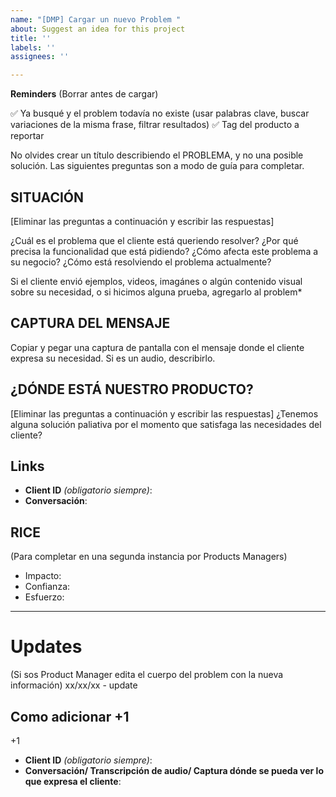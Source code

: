 ```yaml
---
name: "[DMP] Cargar un nuevo Problem "
about: Suggest an idea for this project
title: ''
labels: ''
assignees: ''

---
```


**Reminders** (Borrar antes de cargar)

:white_check_mark: Ya busqué y el problem todavía no existe (usar palabras clave, buscar variaciones de la misma frase, filtrar resultados)
:white_check_mark: Tag del producto a reportar

No olvides crear un título describiendo el PROBLEMA, y no una posible solución. Las siguientes preguntas son a modo de guía para completar.

## SITUACIÓN
[Eliminar las preguntas a continuación y escribir las respuestas]

¿Cuál es el problema que el cliente está queriendo resolver? ¿Por qué precisa la funcionalidad que está pidiendo? ¿Cómo afecta este problema a su negocio? ¿Cómo está resolviendo el problema actualmente?

Si el cliente envió ejemplos, videos, imagánes o algún contenido visual sobre su necesidad, o si hicimos alguna prueba, agregarlo al problem\*

## CAPTURA DEL MENSAJE
Copiar y pegar una captura de pantalla con el mensaje donde el cliente expresa su necesidad. Si es un audio, describirlo.

## ¿DÓNDE ESTÁ NUESTRO PRODUCTO?
[Eliminar las preguntas a continuación y escribir las respuestas]
¿Tenemos alguna solución paliativa por el momento que satisfaga las necesidades del cliente?

## Links
- **Client ID** _(obligatorio siempre)_:
- **Conversación**:


## RICE
(Para completar en una segunda instancia por Products Managers)

- Impacto:
- Confianza:
- Esfuerzo:

---
# Updates

(Si sos Product Manager edita el cuerpo del problem con la nueva información)
xx/xx/xx - update

## Como adicionar +1
+1
- **Client ID** _(obligatorio siempre)_:
- **Conversación/ Transcripción de audio/ Captura dónde se pueda ver lo que expresa el cliente**:
